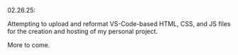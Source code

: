 02.26.25:

Attempting to upload and reformat VS-Code-based HTML, CSS, and JS files for the creation and hosting of my personal project. 

More to come.
